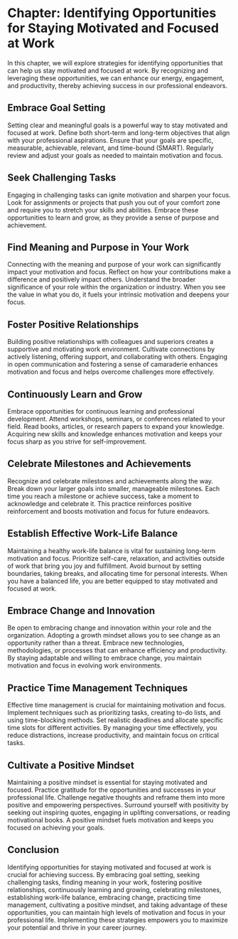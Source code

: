 Chapter: Identifying Opportunities for Staying Motivated and Focused at Work
============================================================================

In this chapter, we will explore strategies for identifying opportunities that can help us stay motivated and focused at work. By recognizing and leveraging these opportunities, we can enhance our energy, engagement, and productivity, thereby achieving success in our professional endeavors.

Embrace Goal Setting
--------------------

Setting clear and meaningful goals is a powerful way to stay motivated and focused at work. Define both short-term and long-term objectives that align with your professional aspirations. Ensure that your goals are specific, measurable, achievable, relevant, and time-bound (SMART). Regularly review and adjust your goals as needed to maintain motivation and focus.

Seek Challenging Tasks
----------------------

Engaging in challenging tasks can ignite motivation and sharpen your focus. Look for assignments or projects that push you out of your comfort zone and require you to stretch your skills and abilities. Embrace these opportunities to learn and grow, as they provide a sense of purpose and achievement.

Find Meaning and Purpose in Your Work
-------------------------------------

Connecting with the meaning and purpose of your work can significantly impact your motivation and focus. Reflect on how your contributions make a difference and positively impact others. Understand the broader significance of your role within the organization or industry. When you see the value in what you do, it fuels your intrinsic motivation and deepens your focus.

Foster Positive Relationships
-----------------------------

Building positive relationships with colleagues and superiors creates a supportive and motivating work environment. Cultivate connections by actively listening, offering support, and collaborating with others. Engaging in open communication and fostering a sense of camaraderie enhances motivation and focus and helps overcome challenges more effectively.

Continuously Learn and Grow
---------------------------

Embrace opportunities for continuous learning and professional development. Attend workshops, seminars, or conferences related to your field. Read books, articles, or research papers to expand your knowledge. Acquiring new skills and knowledge enhances motivation and keeps your focus sharp as you strive for self-improvement.

Celebrate Milestones and Achievements
-------------------------------------

Recognize and celebrate milestones and achievements along the way. Break down your larger goals into smaller, manageable milestones. Each time you reach a milestone or achieve success, take a moment to acknowledge and celebrate it. This practice reinforces positive reinforcement and boosts motivation and focus for future endeavors.

Establish Effective Work-Life Balance
-------------------------------------

Maintaining a healthy work-life balance is vital for sustaining long-term motivation and focus. Prioritize self-care, relaxation, and activities outside of work that bring you joy and fulfillment. Avoid burnout by setting boundaries, taking breaks, and allocating time for personal interests. When you have a balanced life, you are better equipped to stay motivated and focused at work.

Embrace Change and Innovation
-----------------------------

Be open to embracing change and innovation within your role and the organization. Adopting a growth mindset allows you to see change as an opportunity rather than a threat. Embrace new technologies, methodologies, or processes that can enhance efficiency and productivity. By staying adaptable and willing to embrace change, you maintain motivation and focus in evolving work environments.

Practice Time Management Techniques
-----------------------------------

Effective time management is crucial for maintaining motivation and focus. Implement techniques such as prioritizing tasks, creating to-do lists, and using time-blocking methods. Set realistic deadlines and allocate specific time slots for different activities. By managing your time effectively, you reduce distractions, increase productivity, and maintain focus on critical tasks.

Cultivate a Positive Mindset
----------------------------

Maintaining a positive mindset is essential for staying motivated and focused. Practice gratitude for the opportunities and successes in your professional life. Challenge negative thoughts and reframe them into more positive and empowering perspectives. Surround yourself with positivity by seeking out inspiring quotes, engaging in uplifting conversations, or reading motivational books. A positive mindset fuels motivation and keeps you focused on achieving your goals.

Conclusion
----------

Identifying opportunities for staying motivated and focused at work is crucial for achieving success. By embracing goal setting, seeking challenging tasks, finding meaning in your work, fostering positive relationships, continuously learning and growing, celebrating milestones, establishing work-life balance, embracing change, practicing time management, cultivating a positive mindset, and taking advantage of these opportunities, you can maintain high levels of motivation and focus in your professional life. Implementing these strategies empowers you to maximize your potential and thrive in your career journey.
